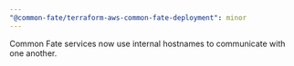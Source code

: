 ```yaml
---
"@common-fate/terraform-aws-common-fate-deployment": minor
---
```


Common Fate services now use internal hostnames to communicate with one another.
